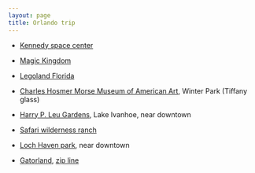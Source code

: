 ```yaml
---
layout: page
title: Orlando trip
---
```


- [Kennedy space center](https://www.kennedyspacecenter.com/tickets/ticket-info.aspx)

- [Magic Kingdom](https://disneyworld.disney.go.com/attractions/magic-kingdom/)

- [Legoland Florida](https://www.legoland.com/florida/buy-tickets/admission-tickets/)

- [Charles Hosmer Morse Museum of American Art](http://www.morsemuseum.org/), Winter Park
  (Tiffany glass)

- [Harry P. Leu Gardens](http://www.leugardens.org/), Lake Ivanhoe, near downtown

- [Safari wilderness ranch](http://safariwilderness.com/)

- [Loch Haven park](http://www.cityoforlando.net/parks/loch-haven-park/), near downtown

- [Gatorland](http://www.gatorland.com/), [zip line](http://www.gatorland.com/public/experiences/screamin-gator-zip-line/index.cfm)
